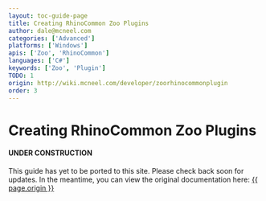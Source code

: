 ```yaml
---
layout: toc-guide-page
title: Creating RhinoCommon Zoo Plugins
author: dale@mcneel.com
categories: ['Advanced']
platforms: ['Windows']
apis: ['Zoo', 'RhinoCommon']
languages: ['C#']
keywords: ['Zoo', 'Plugin']
TODO: 1
origin: http://wiki.mcneel.com/developer/zoorhinocommonplugin
order: 3
---
```


# Creating RhinoCommon Zoo Plugins

<div class="bs-callout bs-callout-danger">
  <h4>UNDER CONSTRUCTION</h4>
  <p>This guide has yet to be ported to this site.  Please check back soon for updates.  
  In the meantime, you can view the original documentation here:
  <a href="{{ page.origin }}">{{ page.origin }}</a></p>
</div>
